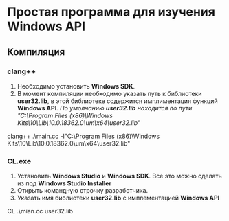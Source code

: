 # Простая программа для изучения **Windows API**
## Компиляция
### clang++
1. Необходимо установить **Windows SDK**.
2. В момент компиляции необходимо указать путь к библиотеки **user32.lib**, в этой библиотеке содержится имплиментация функций **Windows API**. *По умолчанию **user32.lib** находится по пути "C:\Program Files (x86)\Windows Kits\10\Lib\10.0.18362.0\um\x64\user32.lib"*

clang++ .\main.cc -l"C:\Program Files (x86)\Windows Kits\10\Lib\10.0.18362.0\um\x64\user32.lib"

### CL.exe
1. Установить **Windows Studio** и **Windows SDK**. Все это можно сделать из под **Windows Studio Installer**
2. Открыть командную строчку разработчика.
3. Указать имя библиотеки **user32.lib** с имплементацией **Windows API**

CL .\mian.cc user32.lib
